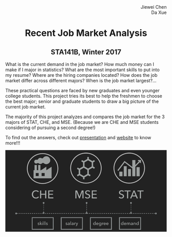 <div align = 'right'>
Jiewei Chen<br>
Da Xue<br>
</div>
<center>
 <h1>Recent Job Market Analysis</h1>
 <h2> STA141B, Winter 2017 </h2>
</center>


<p>What is the current demand in the job market? How much money can I make if I major in statistics? What are the most important skills to put into my resume? Where are the hiring companies located? How does the job market differ across different majors? When is the job market largest?…</p>

<p>These practical questions are faced by new graduates and even younger college students. This project tries its best to help the freshmen to choose the best major; senior and graduate students to draw a big picture of the current job market.</p>

<p>The majority of this project analyzes and compares the job market for the 3 majors of STAT, CHE, and MSE. (Because we are CHE and MSE students considering of pursuing a second degree!)</p>

<p> To find out the answers, check out <a href = 'https://youtu.be/vwKmp3zmiXg')>presentation</a> and <a href = 'https://celinechen0211.github.io/JobMarket/jobmarket.html'>website</a> to know more!!!


![alt text](1-motivation.jpg "")
